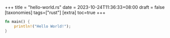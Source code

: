 +++
title = "hello-world.rs"
date = 2023-10-24T11:36:33+08:00
draft = false
[taxonomies]
tags=["rust"]
[extra]
toc=true
+++

```rust
fn main() {
    println!("Hello World!");
}
```
